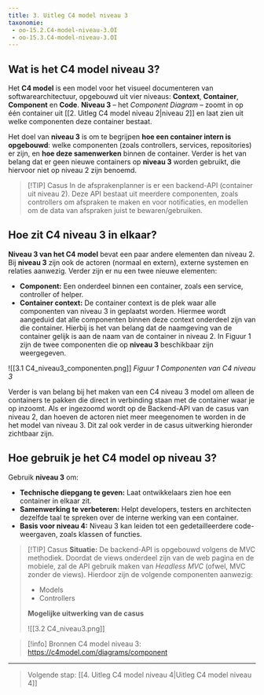 ```yaml
---
title: 3. Uitleg C4 model niveau 3
taxonomie:
 - oo-15.2.C4-model-niveau-3.OI
 - oo-15.3.C4-model-niveau-3.OI
---
```


## Wat is het C4 model niveau 3?
Het **C4 model** is een model voor het visueel documenteren van softwarearchitectuur, opgebouwd uit vier niveaus: **Context**, **Container**, **Component** en **Code**. **Niveau 3** – het *Component Diagram* – zoomt in op één container uit [[2. Uitleg C4 model niveau 2|niveau 2]] en laat zien uit welke componenten deze container bestaat.

Het doel van **niveau 3** is om te begrijpen **hoe een container intern is opgebouwd**: welke componenten (zoals controllers, services, repositories) er zijn, en **hoe deze samenwerken** binnen de container. Verder is het van belang dat er geen nieuwe containers op **niveau 3** worden gebruikt, die hiervoor niet op niveau 2 zijn benoemd.

> [!TIP] Casus
> In de afsprakenplanner is er een backend-API (container uit niveau 2). Deze API bestaat uit meerdere componenten, zoals controllers om afspraken te maken en voor notificaties, en modellen om de data van afspraken juist te bewaren/gebruiken. 

## Hoe zit C4 niveau 3 in elkaar?
**Niveau 3 van het C4 model** bevat een paar andere elementen dan niveau 2. Bij **niveau 3** zijn ook de actoren (normaal en extern), externe systemen en relaties aanwezig. Verder zijn er nu een twee nieuwe elementen:
- **Component:** Een onderdeel binnen een container, zoals een service, controller of helper.
- **Container context:** De container context is de plek waar alle componenten van niveau 3 in geplaatst worden. Hiermee wordt aangeduid dat alle componenten binnen deze context onderdeel zijn van die container. Hierbij is het van belang dat de naamgeving van de container gelijk is aan de naam van de container in niveau 2.
In Figuur 1 zijn de twee componenten die op **niveau 3** beschikbaar zijn weergegeven.

![[3.1 C4_niveau3_componenten.png]]
*Figuur 1 Componenten van C4 niveau 3*

Verder is van belang bij het maken van een C4 niveau 3 model om alleen de containers te pakken die direct in verbinding staan met de container waar je op inzoomt. Als er ingezoomd wordt op de Backend-API van de casus van niveau 2, dan hoeven de actoren niet meer meegenomen te worden in de het model van niveau 3. Dit zal ook verder in de casus uitwerking hieronder zichtbaar zijn.

## Hoe gebruik je het C4 model op niveau 3?
Gebruik **niveau 3** om:
- **Technische diepgang te geven:** Laat ontwikkelaars zien hoe een container in elkaar zit.
- **Samenwerking te verbeteren:** Helpt developers, testers en architecten dezelfde taal te spreken over de interne werking van een container.
- **Basis voor niveau 4:** Niveau 3 kan leiden tot een gedetailleerdere code-weergaven, zoals klassen of functies.

> [!TIP] Casus
>**Situatie:** De backend-API is opgebouwd volgens de MVC methodiek. Doordat de views onderdeel zijn van de web pagina en de mobiele, zal de API gebruik maken van *Headless MVC* (ofwel, MVC zonder de views). Hierdoor zijn de volgende componenten aanwezig:
> - Models
> - Controllers
>
> **Mogelijke uitwerking van de casus**
> 
> ![[3.2 C4_niveau3.png]]

> [!info] Bronnen
> C4 model niveau 3: https://c4model.com/diagrams/component

---

> Volgende stap: [[4. Uitleg C4 model niveau 4|Uitleg C4 model niveau 4]]

